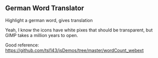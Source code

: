 ## German Word Translator ##
Highlight a german word, gives translation


Yeah, I know the icons have white pixes that should be transparent, but GIMP takes a million years to open.

Good reference: https://github.com/tsl143/jsDemos/tree/master/wordCount_webext
